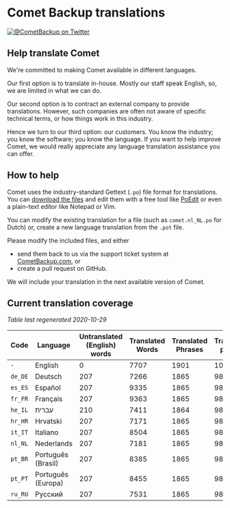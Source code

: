 # Comet Backup translations

[![@CometBackup on Twitter](https://img.shields.io/badge/twitter-%40CometBackup-blue.svg?style=flat)](https://twitter.com/CometBackup)

## Help translate Comet

We're committed to making Comet available in different languages.

Our first option is to translate in-house. Mostly our staff speak English, so, we are limited in what we can do.

Our second option is to contract an external company to provide translations. However, such companies are often not aware of specific technical terms, or how things work in this industry.

Hence we turn to our third option: our customers. You know the industry; you know the software; you know the language. If you want to help improve Comet, we would really appreciate any language translation assistance you can offer.

## How to help

Comet uses the industry-standard Gettext (`.po`) file format for translations. You can [download the files](https://github.com/CometBackup/translations/archive/master.zip) and edit them with a free tool like [PoEdit](https://poedit.net/) or even a plain-text editor like Notepad or Vim.

You can modify the existing translation for a file (such as `comet.nl_NL.po` for Dutch) or, create a new language translation from the `.pot` file.

Please modify the included files, and either 
- send them back to us via the support ticket system at [CometBackup.com](https://cometbackup.com/), or
- create a pull request on GitHub.

We will include your translation in the next available version of Comet.

## Current translation coverage

*Table last regenerated 2020-10-29*

|Code    |Language              |Untranslated (English) words |Translated Words |Translated Phrases |Translation percent
|--------|----------------------|-----------------------------|-----------------|-------------------|--------------------
|`-`     |English               |0                            |7707             |1901               |  100.00
|`de_DE` |Deutsch               |207                          |7266             |1865               |   98.11
|`es_ES` |Español               |207                          |9335             |1865               |   98.11
|`fr_FR` |Français              |207                          |9363             |1865               |   98.11
|`he_IL` |עברית‬                 |210                          |7411             |1864               |   98.05
|`hr_HR` |Hrvatski              |207                          |7171             |1865               |   98.11
|`it_IT` |Italiano              |207                          |8504             |1865               |   98.11
|`nl_NL` |Nederlands            |207                          |7181             |1865               |   98.11
|`pt_BR` |Português (Brasil)    |207                          |8385             |1865               |   98.11
|`pt_PT` |Português (Europa)    |207                          |8455             |1865               |   98.11
|`ru_RU` |Русский               |207                          |7531             |1865               |   98.11
